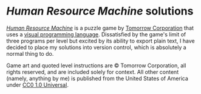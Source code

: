 # *Human Resource Machine* solutions

[*Human Resource Machine*][HRM] is a puzzle game by [Tomorrow
Corporation][TC] that uses a [visual programming language][VPL].
Dissatisfied by the game's limit of three programs per level but excited
by its ability to export plain text, I have decided to place my
solutions into version control, which is absolutely a normal thing to
do.

Game art and quoted level instructions are © Tomorrow Corporation, all
rights reserved, and are included solely for context. All other content
(namely, anything by me) is published from the United States of America
under [CC0 1.0 Universal][CC0].

[CC0]: https://creativecommons.org/publicdomain/zero/1.0
[HRM]: https://tomorrowcorporation.com/humanresourcemachine
[TC]: https://tomorrowcorporation.com/about
[VPL]: https://en.wikipedia.org/wiki/Visual_programming_language
    '"Visual programming language" on Wikipedia'
